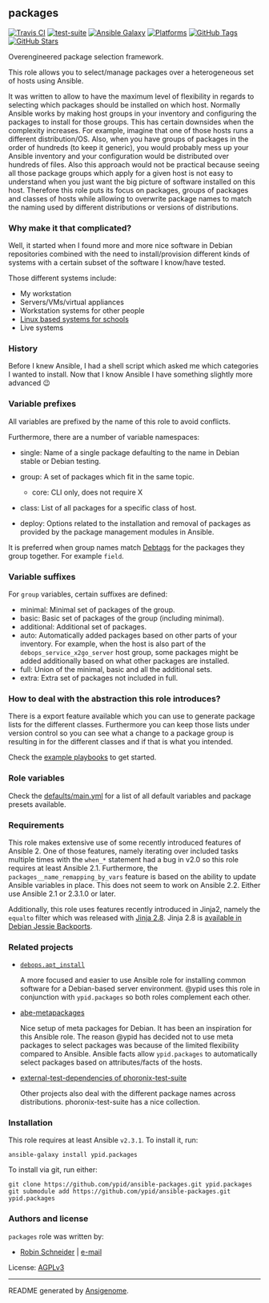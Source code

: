 ## packages

<!-- This file was generated by Ansigenome. Do not edit this file directly but
     instead have a look at the files in the ./meta/ directory. -->

[![Travis CI](https://img.shields.io/travis/ypid/ansible-packages.svg?style=flat)](https://travis-ci.org/ypid/ansible-packages)
[![test-suite](https://img.shields.io/badge/test--suite-ansible--packages-blue.svg?style=flat)](https://github.com/ypid/test-suite-ypid/tree/master/ansible-packages/)
[![Ansible Galaxy](https://img.shields.io/badge/galaxy-ypid.packages-660198.svg?style=flat)](https://galaxy.ansible.com/ypid/packages)
[![Platforms](https://img.shields.io/badge/platforms-debian%20/%20ubuntu-lightgrey.svg?style=flat)](#)
[![GitHub Tags](https://img.shields.io/github/tag/ypid/ansible-packages.svg)](https://github.com/ypid/ansible-packages)
[![GitHub Stars](https://img.shields.io/github/stars/ypid/ansible-packages.svg)](https://github.com/ypid/ansible-packages)

Overengineered package selection framework.

This role allows you to select/manage packages over a heterogeneous set of
hosts using Ansible.

It was written to allow to have the maximum level of flexibility in regards
to selecting which packages should be installed on which host. Normally
Ansible works by making host groups in your inventory and configuring the
packages to install for those groups. This has certain downsides when the
complexity increases. For example, imagine that one of those hosts runs a
different distribution/OS. Also, when you have groups of packages in the
order of hundreds (to keep it generic), you would probably mess up your
Ansible inventory and your configuration would be distributed over hundreds
of files. Also this approach would not be practical because seeing all
those package groups which apply for a given host is not easy to
understand when you just want the big picture of software installed on this
host. Therefore this role puts its focus on packages, groups of packages
and classes of hosts while allowing to overwrite package names to match the
naming used by different distributions or versions of distributions.

### Why make it that complicated?

Well, it started when I found more and more nice software in Debian
repositories combined with the need to install/provision different kinds of
systems with a certain subset of the software I know/have tested.

Those different systems include:

* My workstation
* Servers/VMs/virtual appliances
* Workstation systems for other people
* [Linux based systems for schools](https://github.com/ypid/ansible-linuxmuster_net_client)
* Live systems

### History

Before I knew Ansible, I had a shell script which asked me which
categories I wanted to install.
Now that I know Ansible I have something slightly more advanced :wink:

### Variable prefixes

All variables are prefixed by the name of this role to avoid conflicts.

Furthermore, there are a number of variable namespaces:

* single: Name of a single package defaulting to the name in Debian stable
  or Debian testing.

* group: A set of packages which fit in the same topic.

  * core: CLI only, does not require X

* class: List of all packages for a specific class of host.

* deploy: Options related to the installation and removal of packages as
  provided by the package management modules in Ansible.

It is preferred when group names match
[Debtags](https://wiki.debian.org/Debtags) for the packages they group
together. For example `field`.

### Variable suffixes

For `group` variables, certain suffixes are defined:

* minimal: Minimal set of packages of the group.
* basic: Basic set of packages of the group (including minimal).
* additional: Additional set of packages.
* auto: Automatically added packages based on other parts of your
        inventory. For example, when the host is also part of the
        `debops_service_x2go_server` host group, some packages might be
        added additionally based on what other packages are installed.
* full: Union of the minimal, basic and all the additional sets.
* extra: Extra set of packages not included in full.

### How to deal with the abstraction this role introduces?

There is a export feature available which you can use to generate package
lists for the different classes. Furthermore you can keep those lists under
version control so you can see what a change to a package group is
resulting in for the different classes and if that is what you intended.

<!-- Check the [docs][/docs/getting-started.rst] and the [example -->
<!-- playbooks][/playbooks] for more details. -->

Check the [example playbooks][/playbooks] to get started.

### Role variables

Check the [defaults/main.yml][] for a list of all default variables and
package presets available.

### Requirements

This role makes extensive use of some recently introduced features of
Ansible 2. One of those features, namely iterating over included
tasks multiple times with the `when_*` statement had a bug in v2.0 so this
role requires at least Ansible 2.1.
Furthermore, the `packages__name_remapping_by_vars` feature is based on the
ability to update Ansible variables in place. This does not seem to work on
Ansible 2.2. Either use Ansible 2.1 or 2.3.1.0 or later.

Additionally, this role uses features recently introduced in Jinja2, namely
the `equalto` filter which was released with
[Jinja 2.8](http://jinja.pocoo.org/docs/dev/changelog/#version-2-8).
Jinja 2.8 is [available in Debian Jessie Backports](https://packages.debian.org/search?keywords=python-jinja2).

### Related projects

* [`debops.apt_install`](https://github.com/debops/ansible-apt_install)

  A more focused and easier to use Ansible role for installing common
  software for a Debian-based server environment.
  @ypid uses this role in conjunction with `ypid.packages` so both roles
  complement each other.

* [abe-metapackages](https://github.com/xtaran/abe-metapackages)

  Nice setup of meta packages for Debian. It has been an inspiration for
  this Ansible role. The reason @ypid has decided not to use meta packages
  to select packages was because of the limited flexibility compared to
  Ansible.  Ansible facts allow `ypid.packages` to automatically select
  packages based on attributes/facts of the hosts.

* [external-test-dependencies of phoronix-test-suite](https://github.com/phoronix-test-suite/phoronix-test-suite/tree/master/pts-core/external-test-dependencies/xml)

  Other projects also deal with the different package names across distributions. phoronix-test-suite has a nice collection.

[/docs/getting-started.rst]: https://github.com/ypid/ansible-packages/blob/master/docs/getting-started.rst
[/playbooks]: https://github.com/ypid/ansible-packages/tree/master/playbooks
[defaults/main.yml]: https://github.com/ypid/ansible-packages/blob/master/defaults/main.yml

### Installation

This role requires at least Ansible `v2.3.1`. To install it, run:

```Shell
ansible-galaxy install ypid.packages
```

To install via git, run either:

```Shell
git clone https://github.com/ypid/ansible-packages.git ypid.packages
git submodule add https://github.com/ypid/ansible-packages.git ypid.packages
```







### Authors and license

`packages` role was written by:

- [Robin Schneider](https://github.com/ypid) | [e-mail](mailto:ypid@riseup.net)

License: [AGPLv3](https://tldrlegal.com/license/gnu-affero-general-public-license-v3-%28agpl-3.0%29)

***

README generated by [Ansigenome](https://github.com/nickjj/ansigenome/).
